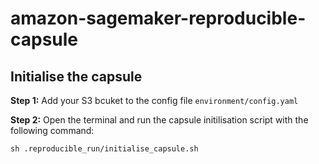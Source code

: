 # amazon-sagemaker-reproducible-capsule


## Initialise the capsule

**Step 1:** Add your S3 bcuket to the config file ```environment/config.yaml```

**Step 2:** Open the terminal and run the capsule initilisation script with the following command:
```
sh .reproducible_run/initialise_capsule.sh
```